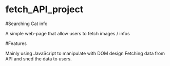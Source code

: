 # fetch_API_project

#Searching Cat info

A simple web-page that allow users to fetch images / infos



#Features

Mainly using JavaScript to manipulate with DOM design
Fetching data from API and sned the data to users.
